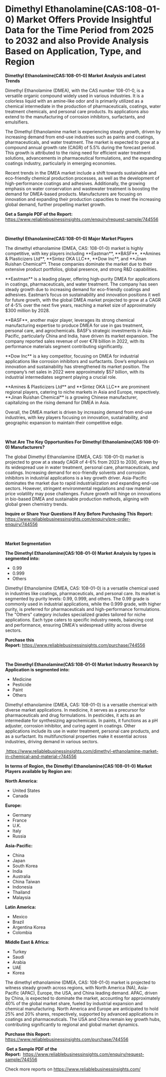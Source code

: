 <p><h1>Dimethyl Ethanolamine(CAS:108-01-0) Market Offers Provide Insightful Data for the Time Period from 2025 to 2032 and also Provide Analysis Based on Application, Type, and Region</h1></p><p><strong>Dimethyl Ethanolamine(CAS:108-01-0) Market Analysis and Latest Trends</strong></p>
<p><p>Dimethyl Ethanolamine (DMEA), with the CAS number 108-01-0, is a versatile organic compound widely used in various industries. It is a colorless liquid with an amine-like odor and is primarily utilized as a chemical intermediate in the production of pharmaceuticals, coatings, water treatment chemicals, and personal care products. Its applications also extend to the manufacturing of corrosion inhibitors, surfactants, and emulsifiers.</p><p>The Dimethyl Ethanolamine market is experiencing steady growth, driven by increasing demand from end-use industries such as paints and coatings, pharmaceuticals, and water treatment. The market is expected to grow at a compound annual growth rate (CAGR) of 5.5% during the forecast period. This growth is attributed to the rising need for efficient water treatment solutions, advancements in pharmaceutical formulations, and the expanding coatings industry, particularly in emerging economies.</p><p>Recent trends in the DMEA market include a shift towards sustainable and eco-friendly chemical production processes, as well as the development of high-performance coatings and adhesives. Additionally, the growing emphasis on water conservation and wastewater treatment is boosting the demand for DMEA-based products. Manufacturers are focusing on innovation and expanding their production capacities to meet the increasing global demand, further propelling market growth.</p></p>
<p><strong>Get a Sample PDF of the Report:&nbsp;</strong> <a href="https://www.reliablebusinessinsights.com/enquiry/request-sample/744556?utm_campaign=1138&utm_medium=2&utm_source=Github&utm_content=ia&utm_term=20012025&utm_id=dimethyl-ethanolaminecas108-01-0">https://www.reliablebusinessinsights.com/enquiry/request-sample/744556</a></p>
<p>&nbsp;</p>
<p><strong>Dimethyl Ethanolamine(CAS:108-01-0) Major Market Players</strong></p>
<p><p>The dimethyl ethanolamine (DMEA, CAS: 108-01-0) market is highly competitive, with key players including **Eastman**, **BASF**, **Amines & Plasticizers Ltd**, **Sintez OKA LLC**, **Dow Inc**, and **Jinan Ruishan Chemical**. These companies dominate the market due to their extensive product portfolios, global presence, and strong R&D capabilities.</p><p>**Eastman** is a leading player, offering high-purity DMEA for applications in coatings, pharmaceuticals, and water treatment. The company has seen steady growth due to increasing demand for eco-friendly coatings and adhesives. Eastman’s focus on sustainability and innovation positions it well for future growth, with the global DMEA market projected to grow at a CAGR of 4-5% over the next five years, reaching a market size of approximately $300 million by 2028.</p><p>**BASF**, another major player, leverages its strong chemical manufacturing expertise to produce DMEA for use in gas treatment, personal care, and agrochemicals. BASF’s strategic investments in Asia-Pacific, particularly China and India, have driven its market expansion. The company reported sales revenue of over €78 billion in 2022, with its performance materials segment contributing significantly.</p><p>**Dow Inc** is a key competitor, focusing on DMEA for industrial applications like corrosion inhibitors and surfactants. Dow’s emphasis on innovation and sustainability has strengthened its market position. The company’s net sales in 2022 were approximately $57 billion, with its industrial intermediates segment playing a crucial role.</p><p>**Amines & Plasticizers Ltd** and **Sintez OKA LLC** are prominent regional players, catering to niche markets in Asia and Europe, respectively. **Jinan Ruishan Chemical** is a growing Chinese manufacturer, capitalizing on the rising demand for DMEA in Asia.</p><p>Overall, the DMEA market is driven by increasing demand from end-use industries, with key players focusing on innovation, sustainability, and geographic expansion to maintain their competitive edge.</p></p>
<p>&nbsp;</p>
<p><strong>What Are The Key Opportunities For Dimethyl Ethanolamine(CAS:108-01-0) Manufacturers?</strong></p>
<p><p>The global Dimethyl Ethanolamine (DMEA, CAS: 108-01-0) market is projected to grow at a steady CAGR of 4-6% from 2023 to 2030, driven by its widespread use in water treatment, personal care, pharmaceuticals, and coatings. Increasing demand for eco-friendly solvents and corrosion inhibitors in industrial applications is a key growth driver. Asia-Pacific dominates the market due to rapid industrialization and expanding end-use sectors. However, stringent environmental regulations and raw material price volatility may pose challenges. Future growth will hinge on innovations in bio-based DMEA and sustainable production methods, aligning with global green chemistry trends.</p></p>
<p><strong>Inquire or Share Your Questions If Any Before Purchasing This Report:</strong> <a href="https://www.reliablebusinessinsights.com/enquiry/pre-order-enquiry/744556?utm_campaign=1138&utm_medium=2&utm_source=Github&utm_content=ia&utm_term=20012025&utm_id=dimethyl-ethanolaminecas108-01-0">https://www.reliablebusinessinsights.com/enquiry/pre-order-enquiry/744556</a></p>
<p>&nbsp;</p>
<p><strong>Market Segmentation</strong></p>
<p><strong>The Dimethyl Ethanolamine(CAS:108-01-0) Market Analysis by types is segmented into:</strong></p>
<p><ul><li>0.99</li><li>0.999</li><li>Others</li></ul></p>
<p><p>Dimethyl Ethanolamine (DMEA, CAS: 108-01-0) is a versatile chemical used in industries like coatings, pharmaceuticals, and personal care. Its market is segmented by purity levels: 0.99, 0.999, and others. The 0.99 grade is commonly used in industrial applications, while the 0.999 grade, with higher purity, is preferred for pharmaceuticals and high-performance formulations. The "Others" category includes specialized grades tailored for niche applications. Each type caters to specific industry needs, balancing cost and performance, ensuring DMEA's widespread utility across diverse sectors.</p></p>
<p><strong>Purchase this Report:&nbsp;</strong><a href="https://www.reliablebusinessinsights.com/purchase/744556?utm_campaign=1138&utm_medium=2&utm_source=Github&utm_content=ia&utm_term=20012025&utm_id=dimethyl-ethanolaminecas108-01-0">https://www.reliablebusinessinsights.com/purchase/744556</a></p>
<p>&nbsp;</p>
<p><strong>The Dimethyl Ethanolamine(CAS:108-01-0) Market Industry Research by Application is segmented into:</strong></p>
<p><ul><li>Medicine</li><li>Pesticide</li><li>Paint</li><li>Others</li></ul></p>
<p><p>Dimethyl ethanolamine (DMEA, CAS: 108-01-0) is a versatile chemical with diverse market applications. In medicine, it serves as a precursor for pharmaceuticals and drug formulations. In pesticides, it acts as an intermediate for synthesizing agrochemicals. In paints, it functions as a pH adjuster, corrosion inhibitor, and curing agent in coatings. Other applications include its use in water treatment, personal care products, and as a surfactant. Its multifunctional properties make it essential across industries, driving demand in various sectors.</p></p>
<p><a href="https://www.reliablebusinessinsights.com/dimethyl-ethanolamine-market-in-chemical-and-material-r744556?utm_campaign=1138&utm_medium=2&utm_source=Github&utm_content=ia&utm_term=20012025&utm_id=dimethyl-ethanolaminecas108-01-0">&nbsp;https://www.reliablebusinessinsights.com/dimethyl-ethanolamine-market-in-chemical-and-material-r744556</a></p>
<p><strong>In terms of Region, the Dimethyl Ethanolamine(CAS:108-01-0) Market Players available by Region are:</strong></p>
<p>
    <p> <strong> North America: </strong>
        <ul>
            <li>United States</li>
            <li>Canada</li>
        </ul>
        </p> 
    <p> <strong> Europe: </strong>
        <ul>
            <li>Germany</li>
            <li>France</li>
            <li>U.K.</li>
            <li>Italy</li>
            <li>Russia</li>
        </ul>
        </p> 
    <p> <strong> Asia-Pacific: </strong>
        <ul>
            <li>China</li>
            <li>Japan</li>
            <li>South Korea</li>
            <li>India</li>
            <li>Australia</li>
            <li>China Taiwan</li>
            <li>Indonesia</li>
            <li>Thailand</li>
            <li>Malaysia</li>
        </ul>
        </p> 
    <p> <strong> Latin America: </strong>
        <ul>
            <li>Mexico</li>
            <li>Brazil</li>
            <li>Argentina Korea</li>
            <li>Colombia</li>
        </ul>
        </p> 
    <p> <strong> Middle East & Africa: </strong>
        <ul>
            <li>Turkey</li>
            <li>Saudi</li>
            <li>Arabia</li>
            <li>UAE</li>
            <li>Korea</li>
        </ul>
    </p>
    </p>
<p><p>The dimethyl ethanolamine (DMEA, CAS: 108-01-0) market is projected to witness steady growth across regions, with North America (NA), Asia-Pacific (APAC), Europe, the USA, and China leading demand. APAC, driven by China, is expected to dominate the market, accounting for approximately 40% of the global market share, fueled by industrial expansion and chemical manufacturing. North America and Europe are anticipated to hold 25% and 20% shares, respectively, supported by advanced applications in coatings and pharmaceuticals. The USA and China remain key growth hubs, contributing significantly to regional and global market dynamics.</p></p>
<p><strong>Purchase this Report: </strong><a href="https://www.reliablebusinessinsights.com/purchase/744556?utm_campaign=1138&utm_medium=2&utm_source=Github&utm_content=ia&utm_term=20012025&utm_id=dimethyl-ethanolaminecas108-01-0">https://www.reliablebusinessinsights.com/purchase/744556</a></p>
<p>&nbsp;<strong>Get a Sample PDF of the Report:&nbsp;&nbsp;</strong><a href="https://www.reliablebusinessinsights.com/enquiry/request-sample/744556?utm_campaign=1138&utm_medium=2&utm_source=Github&utm_content=ia&utm_term=20012025&utm_id=dimethyl-ethanolaminecas108-01-0">https://www.reliablebusinessinsights.com/enquiry/request-sample/744556</a></p>
<p><strong></strong></p>
<p>Check more reports on <a href="https://www.reliablebusinessinsights.com/?utm_campaign=1138&utm_medium=2&utm_source=Github&utm_content=ia&utm_term=20012025&utm_id=dimethyl-ethanolaminecas108-01-0">https://www.reliablebusinessinsights.com/</a></p>